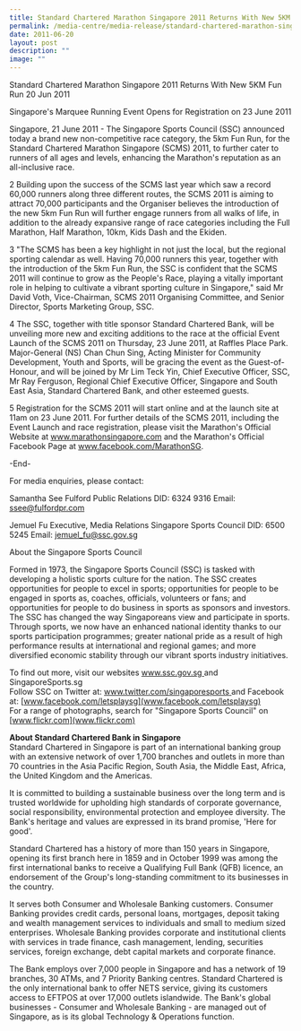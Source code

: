 ```yaml
---
title: Standard Chartered Marathon Singapore 2011 Returns With New 5KM Fun Run
permalink: /media-centre/media-release/standard-chartered-marathon-singapore-2011-returns-with-new-5km-fun-run/
date: 2011-06-20
layout: post
description: ""
image: ""
---
```

Standard Chartered Marathon Singapore 2011 Returns With New 5KM Fun Run
20 Jun 2011


Singapore's Marquee Running Event Opens for Registration on 23 June 2011

Singapore, 21 June 2011 - The Singapore Sports Council (SSC) announced today a brand new non-competitive race category, the 5km Fun Run, for the Standard Chartered Marathon Singapore (SCMS) 2011, to further cater to runners of all ages and levels, enhancing the Marathon's reputation as an all-inclusive race.

2 Building upon the success of the SCMS last year which saw a record 60,000 runners along three different routes, the SCMS 2011 is aiming to attract 70,000 participants and the Organiser believes the introduction of the new 5km Fun Run will further engage runners from all walks of life, in addition to the already expansive range of race categories including the Full Marathon, Half Marathon, 10km, Kids Dash and the Ekiden.

3 "The SCMS has been a key highlight in not just the local, but the regional sporting calendar as well. Having 70,000 runners this year, together with the introduction of the 5km Fun Run, the SSC is confident that the SCMS 2011 will continue to grow as the People's Race, playing a vitally important role in helping to cultivate a vibrant sporting culture in Singapore," said Mr David Voth, Vice-Chairman, SCMS 2011 Organising Committee, and Senior Director, Sports Marketing Group, SSC.

4 The SSC, together with title sponsor Standard Chartered Bank, will be unveiling more new and exciting additions to the race at the official Event Launch of the SCMS 2011 on Thursday, 23 June 2011, at Raffles Place Park. Major-General (NS) Chan Chun Sing, Acting Minister for Community Development, Youth and Sports, will be gracing the event as the Guest-of-Honour, and will be joined by Mr Lim Teck Yin, Chief Executive Officer, SSC, Mr Ray Ferguson, Regional Chief Executive Officer, Singapore and South East Asia, Standard Chartered Bank, and other esteemed guests.

5 Registration for the SCMS 2011 will start online and at the launch site at 11am on 23 June 2011. For further details of the SCMS 2011, including the Event Launch and race registration, please visit the Marathon's Official Website at www.marathonsingapore.com and the Marathon's Official Facebook Page at www.facebook.com/MarathonSG.

-End-

For media enquiries, please contact:

Samantha See
Fulford Public Relations
DID: 6324 9316
Email: ssee@fulfordpr.com

Jemuel Fu
Executive, Media Relations
Singapore Sports Council
DID: 6500 5245
Email: jemuel_fu@ssc.gov.sg


About the Singapore Sports Council

Formed in 1973, the Singapore Sports Council (SSC) is tasked with developing a holistic sports culture for the nation. The SSC creates opportunities for people to excel in sports; opportunities for people to be engaged in sports as, coaches, officials, volunteers or fans; and opportunities for people to do business in sports as sponsors and investors. The SSC has changed the way Singaporeans view and participate in sports. Through sports, we now have an enhanced national identity thanks to our sports participation programmes; greater national pride as a result of high performance results at international and regional games; and more diversified economic stability through our vibrant sports industry initiatives.

To find out more, visit our websites [www.ssc.gov.sg ](www.ssc.gov.sg )and SingaporeSports.sg
<br>
Follow SSC on Twitter at: [www.twitter.com/singaporesports ](www.twitter.com/singaporesports )and Facebook at: [www.facebook.com/letsplaysg](www.facebook.com/letsplaysg)
<br>
For a range of photographs, search for "Singapore Sports Council" on [www.flickr.com](www.flickr.com)

**About Standard Chartered Bank in Singapore**
<br>
Standard Chartered in Singapore is part of an international banking group with an extensive network of over 1,700 branches and outlets in more than 70 countries in the Asia Pacific Region, South Asia, the Middle East, Africa, the United Kingdom and the Americas.

It is committed to building a sustainable business over the long term and is trusted worldwide for upholding high standards of corporate governance, social responsibility, environmental protection and employee diversity. The Bank's heritage and values are expressed in its brand promise, 'Here for good'.

Standard Chartered has a history of more than 150 years in Singapore, opening its first branch here in 1859 and in October 1999 was among the first international banks to receive a Qualifying Full Bank (QFB) licence, an endorsement of the Group's long-standing commitment to its businesses in the country.

It serves both Consumer and Wholesale Banking customers. Consumer Banking provides credit cards, personal loans, mortgages, deposit taking and wealth management services to individuals and small to medium sized enterprises. Wholesale Banking provides corporate and institutional clients with services in trade finance, cash management, lending, securities services, foreign exchange, debt capital markets and corporate finance.

The Bank employs over 7,000 people in Singapore and has a network of 19 branches, 30 ATMs, and 7 Priority Banking centres. Standard Chartered is the only international bank to offer NETS service, giving its customers access to EFTPOS at over 17,000 outlets islandwide. The Bank's global businesses - Consumer and Wholesale Banking - are managed out of Singapore, as is its global Technology & Operations function.